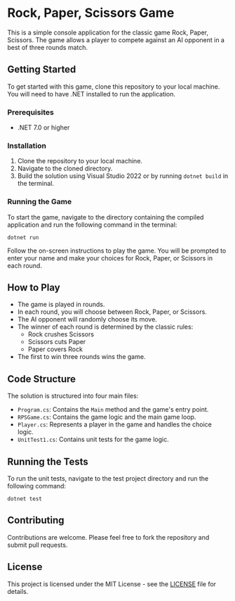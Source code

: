# Rock, Paper, Scissors Game

This is a simple console application for the classic game Rock, Paper, Scissors. The game allows a player to compete against an AI opponent in a best of three rounds match.

## Getting Started

To get started with this game, clone this repository to your local machine. You will need to have .NET installed to run the application.

### Prerequisites

- .NET 7.0 or higher

### Installation

1. Clone the repository to your local machine.
2. Navigate to the cloned directory.
3. Build the solution using Visual Studio 2022 or by running `dotnet build` in the terminal.

### Running the Game

To start the game, navigate to the directory containing the compiled application and run the following command in the terminal:

```
dotnet run
```


Follow the on-screen instructions to play the game. You will be prompted to enter your name and make your choices for Rock, Paper, or Scissors in each round.

## How to Play

- The game is played in rounds.
- In each round, you will choose between Rock, Paper, or Scissors.
- The AI opponent will randomly choose its move.
- The winner of each round is determined by the classic rules:
  - Rock crushes Scissors
  - Scissors cuts Paper
  - Paper covers Rock
- The first to win three rounds wins the game.

## Code Structure

The solution is structured into four main files:

- `Program.cs`: Contains the `Main` method and the game's entry point.
- `RPSGame.cs`: Contains the game logic and the main game loop.
- `Player.cs`: Represents a player in the game and handles the choice logic.
- `UnitTest1.cs`: Contains unit tests for the game logic.

## Running the Tests

To run the unit tests, navigate to the test project directory and run the following command:

```
dotnet test
```


## Contributing

Contributions are welcome. Please feel free to fork the repository and submit pull requests.

## License

This project is licensed under the MIT License - see the [LICENSE](LICENSE) file for details.
